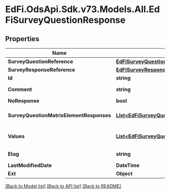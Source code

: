 # EdFi.OdsApi.Sdk.v73.Models.All.EdFiSurveyQuestionResponse

## Properties

Name | Type | Description | Notes
------------ | ------------- | ------------- | -------------
**SurveyQuestionReference** | [**EdFiSurveyQuestionReference**](EdFiSurveyQuestionReference.md) |  | 
**SurveyResponseReference** | [**EdFiSurveyResponseReference**](EdFiSurveyResponseReference.md) |  | 
**Id** | **string** |  | [optional] 
**Comment** | **string** | Additional information provided by the responder about the question in the survey. | [optional] 
**NoResponse** | **bool** | Indicates there was no response to the question. | [optional] 
**SurveyQuestionMatrixElementResponses** | [**List&lt;EdFiSurveyQuestionResponseSurveyQuestionMatrixElementResponse&gt;**](EdFiSurveyQuestionResponseSurveyQuestionMatrixElementResponse.md) | An unordered collection of surveyQuestionResponseSurveyQuestionMatrixElementResponses. For matrix questions, the response for each row of the matrix. | [optional] 
**Values** | [**List&lt;EdFiSurveyQuestionResponseValue&gt;**](EdFiSurveyQuestionResponseValue.md) | An unordered collection of surveyQuestionResponseValues. For free-form, single- or multiple-selection questions, one or more responses. | [optional] 
**Etag** | **string** | A unique system-generated value that identifies the version of the resource. | [optional] 
**LastModifiedDate** | **DateTime** | The date and time the resource was last modified. | [optional] 
**Ext** | **Object** | Extensions to the SurveyQuestionResponse entity. | [optional] 

[[Back to Model list]](../../README.md#documentation-for-models) [[Back to API list]](../../README.md#documentation-for-api-endpoints) [[Back to README]](../../README.md)


